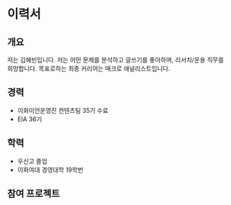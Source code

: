 # 이력서

## 개요
저는 김혜빈입니다. 저는 어떤 문제를 분석하고 글쓰기를 좋아하며, 리서치/운용 직무를 희망합니다.
목표로하는 최종 커리어는 매크로 애널리스트입니다. 


## 경력
- 이화이언운영진 컨텐츠팀 35기 수료
- EIA 36기

## 학력
- 우신고 졸업 
- 이화여대 경영대학 19학번


## 참여 프로젝트


